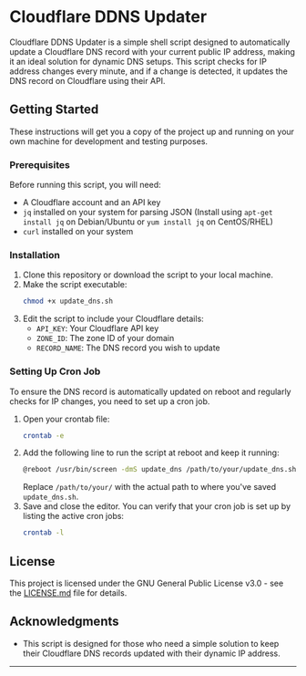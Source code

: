 # Cloudflare DDNS Updater

Cloudflare DDNS Updater is a simple shell script designed to automatically update a Cloudflare DNS record with your current public IP address, making it an ideal solution for dynamic DNS setups. This script checks for IP address changes every minute, and if a change is detected, it updates the DNS record on Cloudflare using their API.

## Getting Started

These instructions will get you a copy of the project up and running on your own machine for development and testing purposes.

### Prerequisites

Before running this script, you will need:

- A Cloudflare account and an API key
- `jq` installed on your system for parsing JSON (Install using `apt-get install jq` on Debian/Ubuntu or `yum install jq` on CentOS/RHEL)
- `curl` installed on your system

### Installation

1. Clone this repository or download the script to your local machine.
2. Make the script executable:
   ```bash
   chmod +x update_dns.sh
   ```
3. Edit the script to include your Cloudflare details:
    - `API_KEY`: Your Cloudflare API key
    - `ZONE_ID`: The zone ID of your domain
    - `RECORD_NAME`: The DNS record you wish to update

### Setting Up Cron Job

To ensure the DNS record is automatically updated on reboot and regularly checks for IP changes, you need to set up a cron job.

1. Open your crontab file:
   ```bash
   crontab -e
   ```
2. Add the following line to run the script at reboot and keep it running:
   ```bash
   @reboot /usr/bin/screen -dmS update_dns /path/to/your/update_dns.sh
   ```
   Replace `/path/to/your/` with the actual path to where you've saved `update_dns.sh`.
3. Save and close the editor. You can verify that your cron job is set up by listing the active cron jobs:
   ```bash
   crontab -l
   ```

## License

This project is licensed under the GNU General Public License v3.0 - see the [LICENSE.md](LICENSE.md) file for details.

## Acknowledgments

- This script is designed for those who need a simple solution to keep their Cloudflare DNS records updated with their dynamic IP address.

---
